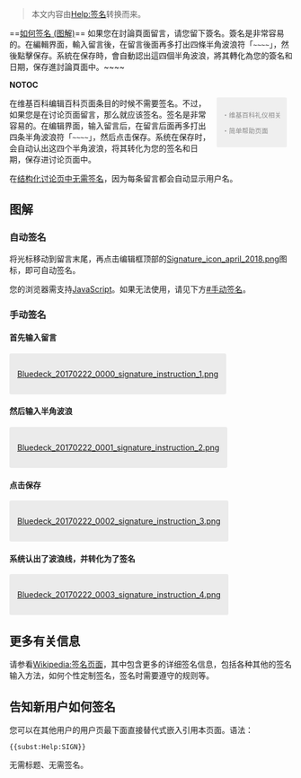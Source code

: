 > 本文内容由[Help:签名](https://zh.wikipedia.org/wiki/Help:签名)转换而来。


<includeonly>==[如何签名 (图解)](https://zh.wikipedia.org/wiki/Help:签名 "wikilink")== 如果您在討論頁面留言，请您留下簽名。簽名是非常容易的。在編輯界面，輸入留言後，在留言後面再多打出四條半角波浪符「`~~~~`」，然後點擊保存。系統在保存時，會自動認出這四個半角波浪，將其轉化為您的簽名和日期，保存進討論頁面中。\~\~</includeonly><includeonly>\~\~

</includeonly><noinclude>__NOTOC__

<div style="float:right;max-width:25em;display:inline-block; border-radius:3px; margin: 0 10px 10px 10px; padding: 10px;font-size:smaller; background:rgba(0,0,0,0.1); opacity:0.5">

<div>

・维基百科礼仪相关

</div>

<div>

・简单帮助页面

</div>

</div>

<div class="display-for-me" style="display:none">

[User:Bluedeck/haystack/how-to-sign](https://zh.wikipedia.org/wiki/User:Bluedeck/haystack/how-to-sign "wikilink") -\> [User:Bluedeck/permanent/how-to-sign](https://zh.wikipedia.org/wiki/User:Bluedeck/permanent/how-to-sign "wikilink")

</div>

在维基百科编辑百科页面条目的时候不需要签名。不过，如果您是在讨论页面留言，那么就应该签名。签名是非常容易的。在编辑界面，输入留言后，在留言后面再多打出四条半角波浪符「`~~~~`」，然后点击保存。系统在保存时，会自动认出这四个半角波浪，将其转化为您的签名和日期，保存进讨论页面中。

在[结构化讨论页中无需签名](https://zh.wikipedia.org/wiki/Wikipedia:結構式討論 "wikilink")，因为每条留言都会自动显示用户名。

## 图解

### 自动签名

将光标移动到留言末尾，再点击编辑框顶部的[Signature_icon_april_2018.png](https://zh.wikipedia.org/wiki/File:Signature_icon_april_2018.png "fig:Signature_icon_april_2018.png")图标，即可自动签名。

您的浏览器需支持[JavaScript](../Page/JavaScript.md "wikilink")。如果无法使用，请见下方[\#手动签名](https://zh.wikipedia.org/wiki/#手动签名 "wikilink")。

### 手动签名

#### 首先输入留言

<div style="background: rgba(0,0,0,0.07); padding: 1em; border-radius: 3px; display: inline-block;">

[Bluedeck_20170222_0000_signature_instruction_1.png](https://zh.wikipedia.org/wiki/File:Bluedeck_20170222_0000_signature_instruction_1.png "fig:Bluedeck_20170222_0000_signature_instruction_1.png")

</div>

#### 然后输入半角波浪

<div style="background: rgba(0,0,0,0.07); padding: 1em; border-radius: 3px; display: inline-block;">

[Bluedeck_20170222_0001_signature_instruction_2.png](https://zh.wikipedia.org/wiki/File:Bluedeck_20170222_0001_signature_instruction_2.png "fig:Bluedeck_20170222_0001_signature_instruction_2.png")

</div>

#### 点击保存

<div style="background: rgba(0,0,0,0.07); padding: 1em; border-radius: 3px; display: inline-block;">

[Bluedeck_20170222_0002_signature_instruction_3.png](https://zh.wikipedia.org/wiki/File:Bluedeck_20170222_0002_signature_instruction_3.png "fig:Bluedeck_20170222_0002_signature_instruction_3.png")

</div>

#### 系统认出了波浪线，并转化为了签名

<div style="background: rgba(0,0,0,0.07); padding: 1em; border-radius: 3px; display: inline-block;">

[Bluedeck_20170222_0003_signature_instruction_4.png](https://zh.wikipedia.org/wiki/File:Bluedeck_20170222_0003_signature_instruction_4.png "fig:Bluedeck_20170222_0003_signature_instruction_4.png")

</div>

## 更多有关信息

请参看[Wikipedia:签名页面](https://zh.wikipedia.org/wiki/Wikipedia:签名 "wikilink")，其中包含更多的详细签名信息，包括各种其他的签名输入方法，如何个性定制签名，签名时需要遵守的规则等。

## 告知新用户如何签名

您可以在其他用户的用户页最下面直接替代式嵌入引用本页面。语法：

    {{subst:Help:SIGN}}

无需标题、无需签名。